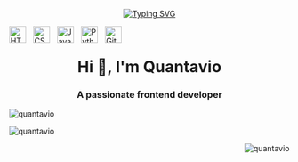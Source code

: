 
  <p align="center">
  <a href="https://github.com/DenverCoder1/readme-typing-svg">
    <a href="https://git.io/typing-svg"><img src="https://readme-typing-svg.demolab.com?font=Fira+Code&pause=1000&width=435&lines=Front-End+Developer;Always+learning+new+things;1%2B+year+of+coding+experience" alt="Typing SVG" /></a>
</p>

<img align="left" alt="HTML" width="30px" style="padding-right:10px;" src="https://cdn.jsdelivr.net/gh/devicons/devicon/icons/html5/html5-plain.svg" />
<img align="left" alt="CSS" width="30px" style="padding-right:10px;" src="https://cdn.jsdelivr.net/gh/devicons/devicon/icons/css3/css3-plain.svg" />
<img align="left" alt="JavaScript" width="30px" style="padding-right:10px;" src="https://cdn.jsdelivr.net/gh/devicons/devicon/icons/javascript/javascript-plain.svg" />
<img align="left" alt="Python" width="30px" style="padding-right:10px;" src="https://cdn.jsdelivr.net/gh/devicons/devicon/icons/python/python-plain.svg" />
<img align="left" alt="GitHub" width="30px" style="padding-right:10px;" src="https://cdn.jsdelivr.net/gh/devicons/devicon/icons/github/github-original.svg" />
<br/>
</div>
<h1 align="center">Hi 👋, I'm Quantavio</h1>
<h3 align="center">A passionate frontend developer</h3>


<p><img align="center" src="https://github-readme-stats.vercel.app/api/top-langs?username=quantavio&show_icons=true&locale=en&layout=compact" alt="quantavio" /></p>

<p>&nbsp;<img align="left" src="https://github-readme-stats.vercel.app/api?username=quantavio&show_icons=true&locale=en" alt="quantavio" /></p>

<p><img align="right" src="https://github-readme-streak-stats.herokuapp.com/?user=quantavio&" alt="quantavio" /></p>
